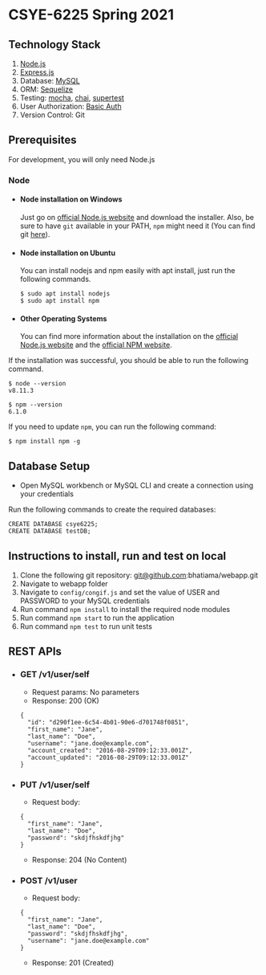 # CSYE-6225 Spring 2021

## Technology Stack

1. [Node.js](https://nodejs.org/en/docs/)
2. [Express.js](https://expressjs.com/en/starter/installing.html)
3. Database: [MySQL](https://www.npmjs.com/package/mysql)
4. ORM: [Sequelize](https://sequelize.org/)
5. Testing: [mocha](https://mochajs.org/), [chai](https://www.chaijs.com/), [supertest](https://github.com/visionmedia/supertest)
6. User Authorization: [Basic Auth](https://developer.mozilla.org/en-US/docs/Web/HTTP/Authentication)
7. Version Control: Git

## Prerequisites

For development, you will only need Node.js

### Node

- #### Node installation on Windows

  Just go on [official Node.js website](https://nodejs.org/) and download the installer.
  Also, be sure to have `git` available in your PATH, `npm` might need it (You can find git [here](https://git-scm.com/)).

- #### Node installation on Ubuntu

  You can install nodejs and npm easily with apt install, just run the following commands.

      $ sudo apt install nodejs
      $ sudo apt install npm

- #### Other Operating Systems
  You can find more information about the installation on the [official Node.js website](https://nodejs.org/) and the [official NPM website](https://npmjs.org/).

If the installation was successful, you should be able to run the following command.

    $ node --version
    v8.11.3

    $ npm --version
    6.1.0

If you need to update `npm`, you can run the following command:

    $ npm install npm -g

## Database Setup

- Open MySQL workbench or MySQL CLI and create a connection using your credentials

Run the following commands to create the required databases:

    CREATE DATABASE csye6225;
    CREATE DATABASE testDB;

## Instructions to install, run and test on local

1. Clone the following git repository: git@github.com:bhatiama/webapp.git
2. Navigate to webapp folder
3. Navigate to `config/congif.js` and set the value of USER and PASSWORD to your MySQL credentials
4. Run command `npm install` to install the required node modules
5. Run command `npm start` to run the application
6. Run command `npm test` to run unit tests

## REST APIs

- ### GET /v1/user/self

  - Request params: No parameters
  - Response: 200 (OK)
  ```
  {
    "id": "d290f1ee-6c54-4b01-90e6-d701748f0851",
    "first_name": "Jane",
    "last_name": "Doe",
    "username": "jane.doe@example.com",
    "account_created": "2016-08-29T09:12:33.001Z",
    "account_updated": "2016-08-29T09:12:33.001Z"
  }
  ```
- ### PUT /v1/user/self
  - Request body: 
  ```
  {
    "first_name": "Jane",
    "last_name": "Doe",
    "password": "skdjfhskdfjhg"
  }
  ```
  - Response: 204 (No Content)

- ### POST /v1/user
  - Request body: 
  ```
  {
    "first_name": "Jane",
    "last_name": "Doe",
    "password": "skdjfhskdfjhg",
    "username": "jane.doe@example.com"
  }
  ```
  - Response: 201 (Created)

